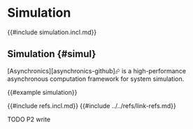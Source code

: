 # Simulation

{{#include simulation.incl.md}}

## Simulation {#simul}

[Asynchronics][asynchronics-github]⮳ is a high-performance asynchronous computation framework for system simulation.

{{#example simulation}}

{{#include refs.incl.md}}
{{#include ../../refs/link-refs.md}}

<div class="hidden">
TODO P2 write
</div>
